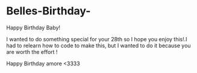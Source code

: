 # Belles-Birthday-

Happy Birthday Baby!

I wanted to do something special for your 28th so I hope you enjoy this!.I had to relearn how to code to make this, but I wanted to do it because you are worth the effort !

Happy Birthday amore <3333

